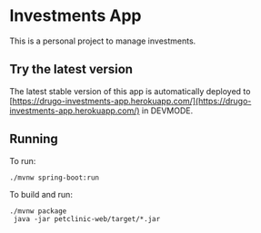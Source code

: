# Investments App

This is a personal project to manage investments.

## Try the latest version
The latest stable version of this app is automatically deployed to [https://drugo-investments-app.herokuapp.com/](https://drugo-investments-app.herokuapp.com/) in DEVMODE.

## Running
To run: 
```
./mvnw spring-boot:run
```

To build and run:
```
./mvnw package
 java -jar petclinic-web/target/*.jar
```
